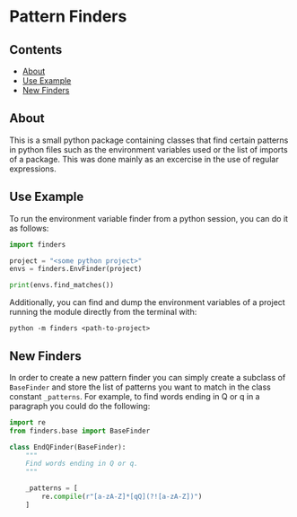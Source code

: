 # Pattern Finders

## Contents
* [About](#about)
* [Use Example](#use-example)
* [New Finders](#new-finders)


## About

This is a small python package containing classes that find certain patterns in
python files such as the environment variables used or the list of imports of
a package. This was done mainly as an excercise in the use of regular
expressions.

## Use Example
To run the environment variable finder from a python session, you can do it as
follows:
```python
import finders

project = "<some python project>"
envs = finders.EnvFinder(project)

print(envs.find_matches())
```

Additionally, you can find and dump the environment variables of a project running
the module directly from the terminal with:
```shell script
python -m finders <path-to-project>
```


## New Finders

In order to create a new pattern finder you can simply create a subclass of
`BaseFinder` and store the list of patterns you want to match in the class
constant `_patterns`. For example, to find words ending in Q or q in a
paragraph you could do the following:
```python
import re
from finders.base import BaseFinder

class EndQFinder(BaseFinder):
    """
    Find words ending in Q or q.
    """

    _patterns = [
        re.compile(r"[a-zA-Z]*[qQ](?![a-zA-Z])")
    ]

```
